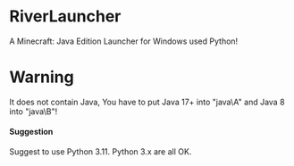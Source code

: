 # RiverLauncher
A Minecraft: Java Edition Launcher for Windows used Python! 

# Warning
It does not contain Java, You have to put Java 17+ into "java\A\" and Java 8 into "java\B\"! 

#### Suggestion ####
Suggest to use Python 3.11. Python 3.x are all OK. 
